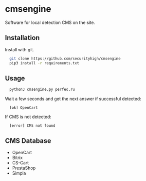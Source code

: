 
# cmsengine

Software for local detection CMS on the site.
## Installation

Install with git.

```bash
  git clone https://github.com/securityhigh/cmsengine
  pip3 install -r requirements.txt
```
    
## Usage

```bash
  python3 cmsengine.py perfeo.ru
```

Wait a few seconds and get the next answer if successful detected:
```
  [ok] OpenCart
```

If CMS is not detected:
```
  [error] CMS not found
```
## CMS Database
- OpenCart
- Bitrix
- CS-Cart
- PrestaShop
- Simpla
